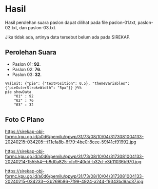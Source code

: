 # Hasil

Hasil perolehan suara paslon dapat dilihat pada file paslon-01.txt, paslon-02.txt, dan paslon-03.txt.

Jika tidak ada, artinya data tersebut belum ada pada SIREKAP.

## Perolehan Suara

 * Paslon 01: **92**.
 * Paslon 02: **76**.
 * Paslon 03: **32**.

```mermaid
%%{init: {"pie": {"textPosition": 0.5}, "themeVariables": {"pieOuterStrokeWidth": "5px"}} }%%
pie showData
    "01" : 92
    "02" : 76
    "03" : 32
```
## Foto C Plano

https://sirekap-obj-formc.kpu.go.id/a0d6/pemilu/ppwp/31/73/08/10/04/3173081004133-20240215-034205--f11efa8b-6f79-4be0-8cee-59f41cf91992.jpg

https://sirekap-obj-formc.kpu.go.id/a0d6/pemilu/ppwp/31/73/08/10/04/3173081004133-20240214-155554--b8d0a825-cfc9-40dd-b32d-e3b11036b970.jpg

https://sirekap-obj-formc.kpu.go.id/a0d6/pemilu/ppwp/31/73/08/10/04/3173081004133-20240215-034233--3b269b86-7f99-4924-a244-f9343bd9ac37.jpg
